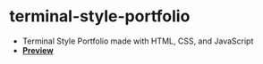 # terminal-style-portfolio
* Terminal Style Portfolio made with HTML, CSS, and JavaScript
* __[Preview](https://kire8.github.io/terminal-style-portfolio-template/)__ 
